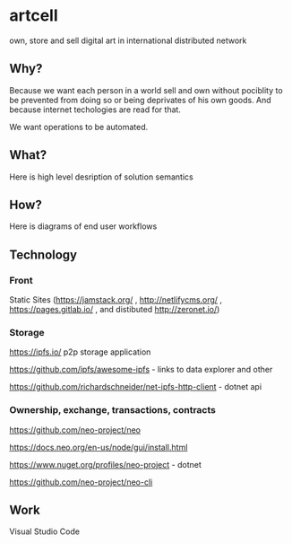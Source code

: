 # artcell
own, store and sell digital art in international distributed network

## Why?

Because we want each person in a world sell and own without pociblity to be prevented from doing so or being deprivates of his own goods. And because internet techologies are read for that.

We want operations to be automated.

## What?

Here is high level desription of solution semantics

## How?

Here is diagrams of end user workflows


## Technology


### Front

Static Sites (https://jamstack.org/ , http://netlifycms.org/ , https://pages.gitlab.io/ , and distibuted http://zeronet.io/)

### Storage

https://ipfs.io/ p2p storage application

https://github.com/ipfs/awesome-ipfs - links to data explorer and other

https://github.com/richardschneider/net-ipfs-http-client - dotnet api


### Ownership, exchange, transactions, contracts

https://github.com/neo-project/neo 


https://docs.neo.org/en-us/node/gui/install.html  

https://www.nuget.org/profiles/neo-project - dotnet


https://github.com/neo-project/neo-cli

## Work

Visual Studio Code


